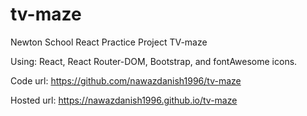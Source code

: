 # tv-maze
Newton School React Practice Project TV-maze

Using: React, React Router-DOM, Bootstrap, and fontAwesome icons.

Code url:
https://github.com/nawazdanish1996/tv-maze

Hosted url: https://nawazdanish1996.github.io/tv-maze
